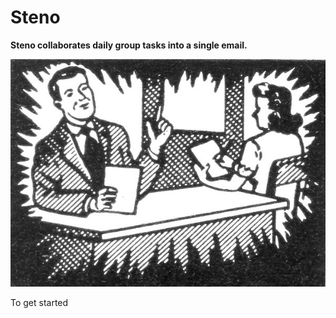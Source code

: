 # Steno

**Steno collaborates daily group tasks into a single email.**

![steno](lib/img/steno.png)

To get started 